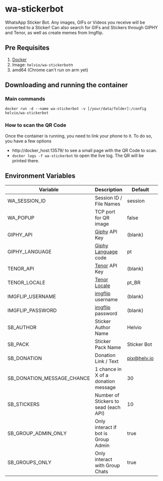 # wa-stickerbot

WhatsApp Sticker Bot. Any images, GIFs or Videos you receive will be converted to a Sticker!
Can also search for GIFs and Stickers through GIPHY and Tenor, as well as create memes from Imgflip.

## Pre Requisites

1. [Docker]
2. Image: `helvio/wa-stickerbot`n
3. amd64 (Chrome can't run on arm yet)

## Downloading and running the container

### Main commands

`docker run -d --name wa-stickerbot -v [/your/data/folder]:/config helvio/wa-stickerbot`

### How to scan the QR Code

Once the container is running, you need to link your phone to it. To do so, you have a few options

- http://docker_host:13579/ to see a small page with the QR Code to scan.
- `docker logs -f wa-stickerbot` to open the live log. The QR will be printed there.

## Environment Variables

| Variable                   | Description                           | Default     | Optional |
| -------------------------- | ------------------------------------- | ----------- | -------- |
| WA_SESSION_ID              | Session ID / File Names               | session     | yes      |
| WA_POPUP                   | TCP port for QR image                 | false       | yes      |
| GIPHY_API                  | [Giphy] API Key                       | (blank)     | yes      |
| GIPHY_LANGUAGE             | [Giphy Language] code                 | pt          | yes      |
| TENOR_API                  | [Tenor] API Key                       | (blank)     | yes      |
| TENOR_LOCALE               | [Tenor Locale]                        | pt_BR       | yes      |
| IMGFLIP_USERNAME           | [imgflip] username                    | (blank)     | yes      |
| IMGFLIP_PASSWORD           | [imgflip] password                    | (blank)     | yes      |
| SB_AUTHOR                  | Sticker Author Name                   | Helvio      | yes      |
| SB_PACK                    | Sticker Pack Name                     | Sticker Bot | yes      |
| SB_DONATION                | Donation Link / Text                  | pix@helv.io | yes      |
| SB_DONATION_MESSAGE_CHANCE | 1 chance in X of a donation message   | 30          | yes      |
| SB_STICKERS                | Number of Stickers to sead (each API) | 10          | yes      |
| SB_GROUP_ADMIN_ONLY        | Only interact if bot is Group Admin   | true        | yes      |
| SB_GROUPS_ONLY             | Only interact with Group Chats        | true        | yes      |

[docker]: https://docs.docker.com/engine/install/
[giphy]: https://developers.giphy.com/branch/master/docs/api/
[giphy language]: https://developers.giphy.com/docs/optional-settings/#language-support
[tenor]: https://tenor.com/gifapi
[tenor locale]: https://developers.google.com/tenor/guides/localization
[imgflip]: https://imgflip.com/signup
